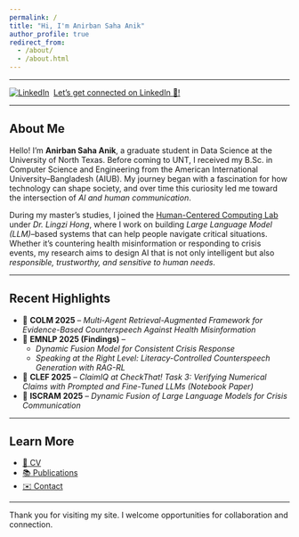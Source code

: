 ```yaml
---
permalink: /
title: "Hi, I'm Anirban Saha Anik"
author_profile: true
redirect_from: 
  - /about/
  - /about.html
---
```


---

[![LinkedIn](https://cdn.jsdelivr.net/gh/simple-icons/simple-icons/icons/linkedin.svg#gh-dark-mode-only)](https://www.linkedin.com/in/anirban-saha-anik/ " Let’s get connected on LinkedIn 🤝)!")
&nbsp;[Let’s get connected on LinkedIn 🤝!](https://www.linkedin.com/in/anirban-saha-anik/)

---

## About Me

Hello! I’m **Anirban Saha Anik**, a graduate student in Data Science at the University of North Texas. Before coming to UNT, I received my B.Sc. in Computer Science and Engineering from the American International University–Bangladesh (AIUB). My journey began with a fascination for how technology can shape society, and over time this curiosity led me toward the intersection of *AI and human communication*.  

During my master’s studies, I joined the [Human-Centered Computing Lab](https://lingzihong.github.io/index.html) under *Dr. Lingzi Hong*, where I work on building *Large Language Model (LLM)*–based systems that can help people navigate critical situations. Whether it’s countering health misinformation or responding to crisis events, my research aims to design AI that is not only intelligent but also *responsible, trustworthy, and sensitive to human needs*.  

---

## Recent Highlights

- 📄 **COLM 2025** – *Multi-Agent Retrieval-Augmented Framework for Evidence-Based Counterspeech Against Health Misinformation*  
- 📄 **EMNLP 2025 (Findings)** –  
  - *Dynamic Fusion Model for Consistent Crisis Response*  
  - *Speaking at the Right Level: Literacy-Controlled Counterspeech Generation with RAG-RL*  
- 📄 **CLEF 2025** – *ClaimIQ at CheckThat! Task 3: Verifying Numerical Claims with Prompted and Fine-Tuned LLMs* *(Notebook Paper)*  
- 📄 **ISCRAM 2025** – *Dynamic Fusion of Large Language Models for Crisis Communication*  

---

## Learn More

- [📄 CV](/cv/)  
- [📚 Publications](/publications/)  
- [✉️ Contact](mailto:anirbansahaanik@my.unt.edu)  

---

Thank you for visiting my site. I welcome opportunities for collaboration and connection.  
